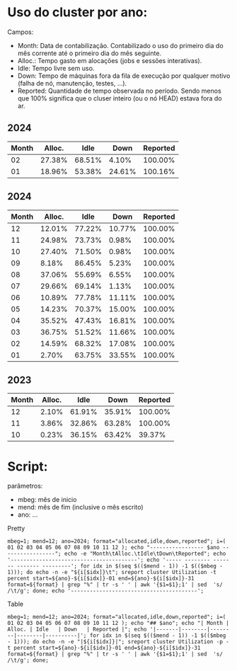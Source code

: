 # Uso do cluster por ano:
Campos:
 - Month: Data de contabilização. Contabilizado o uso do primeiro dia do mês corrente até o primeiro dia do mês seguinte.
 - Alloc.: Tempo gasto em alocações (jobs e sessões interativas).
 - Idle: Tempo livre sem uso.
 - Down: Tempo de máquinas fora da fila de execução por qualquer motivo (falha de nó, manutenção, testes, ...).
 - Reported: Quantidade de tempo observada no período. Sendo menos que 100% significa que o cluser inteiro (ou o nó HEAD) estava fora do ar.

## 2024
| Month | Alloc. | Idle   | Down   | Reported |
|-------|--------|--------|--------|----------|
|02|27.38%|68.51%|4.10%|100.00%|
|01|18.96%|53.38%|24.61%|100.16%|


## 2024
| Month | Alloc. | Idle   | Down   | Reported |
|-------|--------|--------|--------|----------|
|12|12.01%|77.22%|10.77%|100.00%|
|11|24.98%|73.73%|0.98%|100.00%|
|10|27.40%|71.50%|0.98%|100.00%|
|09|8.18%|86.45%|5.23%|100.00%|
|08|37.06%|55.69%|6.55%|100.00%|
|07|29.66%|69.14%|1.13%|100.00%|
|06|10.89%|77.78%|11.11%|100.00%|
|05|14.23%|70.37%|15.00%|100.00%|
|04|35.52%|47.43%|16.81%|100.00%|
|03|36.75%|51.52%|11.66%|100.00%|
|02|14.59%|68.32%|17.08%|100.00%|
|01|2.70%|63.75%|33.55%|100.00%|


## 2023
| Month | Alloc. | Idle   | Down   | Reported |
|-------|--------|--------|--------|----------|
| 12 | 2.10%  | 61.91% | 35.91% | 100.00%  |
| 11 | 3.86%  | 32.86% | 63.28% | 100.00%  |
| 10 | 0.23%  | 36.15% | 63.42% | 39.37%   |

# Script:

parâmetros: 
 - mbeg: mês de inicio
 - mend: mês de fim (inclusive o mês escrito)
 - ano: ...

Pretty
```
mbeg=1; mend=12; ano=2024; format="allocated,idle,down,reported"; i=( 01 02 03 04 05 06 07 08 09 10 11 12 ); echo "----------------- $ano -----------------"; echo -e "Month\tAlloc.\tIdle\tDown\tReported"; echo '----------------------------------------'; echo '----- -------- ------- ------- ---------'; for idx in $(seq $(($mend - 1)) -1 $(($mbeg - 1))); do echo -n -e "${i[$idx]}\t"; sreport cluster Utilization -t percent start=${ano}-${i[$idx]}-01 end=${ano}-${i[$idx]}-31 format=${format} | grep "%" | tr -s ' ' | awk '{$1=$1};1' | sed  's/ /\t/g'; done; echo '----------------------------------------';
```

Table
```
mbeg=1; mend=12; ano=2024; format="allocated,idle,down,reported"; i=( 01 02 03 04 05 06 07 08 09 10 11 12 ); echo "## $ano"; echo "| Month | Alloc. | Idle   | Down   | Reported |"; echo '|-------|--------|--------|--------|----------|'; for idx in $(seq $(($mend - 1)) -1 $(($mbeg - 1))); do echo -n -e "|${i[$idx]}|"; sreport cluster Utilization -p -t percent start=${ano}-${i[$idx]}-01 end=${ano}-${i[$idx]}-31 format=${format} | grep "%" | tr -s ' ' | awk '{$1=$1};1' | sed  's/ /\t/g'; done;
```
